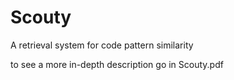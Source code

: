 # Scouty
A retrieval system for code pattern similarity

to see a more in-depth description go in Scouty.pdf
